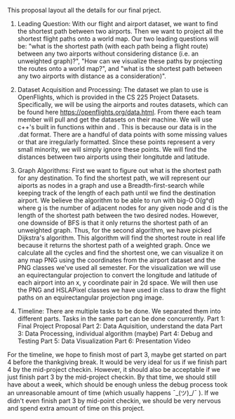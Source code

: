 This proposal layout all the details for our final prject. 

1. Leading Question:
With our flight and airport dataset, we want to find the shortest path between two airports. Then we want to project all the shortest flight paths onto a world map. Our two leading questions will be: "what is the shortest path (with each path being a flight route) between any two airports without considering distance (i.e. an unweighted graph)?", "How can we visualize these paths by projecting the routes onto a world map?", and "what is the shortest path between any two airports with distance as a consideration)". 
 
2. Dataset Acquisition and Processing:
The dataset we plan to use is OpenFlights, which is provided in the CS 225 Project Datasets. Specifically, we will be using the airports and routes datasets, which can be found here https://openflights.org/data.html. From there each team member will pull and get the datasets on their machine. We will use c++'s built in functions within <fstream> and <iostream>. This is because our data is in the .dat format. There are a handful of data points with some missing values or that are irregularly formatted. SInce these points represent a very small minority, we will simply ignore these points. We will find the distances between two airports using their longitutde and latitude. 

3. Graph Algorithms:
First we want to figure out what is the shortest path for any destination. To find the shortest path, we will represent our aiports as nodes in a graph and use a Breadth-first-search while keeping track of the length of each path until we find the destination airport. We believe the algorithm to be able to run with big-O O(g^d) where g is the number of adjacent nodes for any given node and d is the length of the shortest path between the two desired nodes. However, one downside of BFS is that it only returns the shortest path of an unweighted graph. Thus, for the second algorithm, we have picked Dijkstra's algorithm. This algorithm will find the shortest route in real life because it returns the shortest path of a weighted graph. Once we calculate all the cycles and find the shortest one, we can visualize it on any map PNG using the coordinates from the airport dataset and the PNG classes we've used all semester. For the visualization we will use an equirectangular projection to convert the longitude and latitude of each airport  into an x, y coordinate pair in 2d space. We will then use the PNG and HSLAPixel classes  we have used in class to draw the flight paths on an equirectangular projection png image.

4. Timeline:
There are multiple tasks to be done. We separated them into different parts. Tasks in the same part can be done concurrently. 
Part 1: Final Project Proposal
Part 2: Data Aquisition, understand the data
Part 3: Data Processing, individual algorithm (maybe)
Part 4: Debug and Testing
Part 5: Data Visualization
Part 6: Presentation Video

For the timeline, we hope to finish most of part 3, maybe get started on part 4 before the thankgiving break. It would be very ideal for us if we finish part 4 by the mid-project checkin. However, it should also be acceptable if we just finish part 3 by the mid-project checkin. By that time, we should still have about a week, which should be enough unless the debug process took an unreasonable amount of time (which usually happens ¯\_(ツ)_/¯ ). If we didn't even finish part 3 by mid-point checkin, we should be very nervous and spend extra amount of time on this project. 
